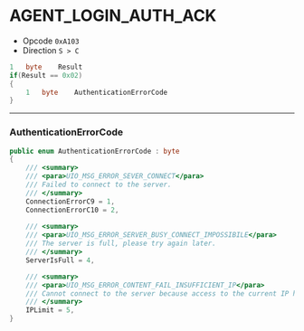 # AGENT\_LOGIN\_AUTH\_ACK

* Opcode `0xA103`
* Direction `S > C`

```csharp
1   byte    Result
if(Result == 0x02)
{
    1   byte    AuthenticationErrorCode
}
```

***

### AuthenticationErrorCode

```csharp
public enum AuthenticationErrorCode : byte
{
    /// <summary>
    /// <para>UIO_MSG_ERROR_SEVER_CONNECT</para>
    /// Failed to connect to the server.
    /// </summary>
    ConnectionErrorC9 = 1,
    ConnectionErrorC10 = 2,
    
    /// <summary>
    /// <para>UIO_MSG_ERROR_SERVER_BUSY_CONNECT_IMPOSSIBILE</para>
    /// The server is full, please try again later.
    /// </summary>
    ServerIsFull = 4,

    /// <summary>
    /// <para>UIO_MSG_ERROR_CONTENT_FAIL_INSUFFICIENT_IP</para>
    /// Cannot connect to the server because access to the current IP has exceeded its limit.
    /// </summary>
    IPLimit = 5,
}
```
